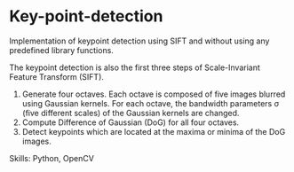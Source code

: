 # Key-point-detection<br/>

Implementation of keypoint detection using SIFT and without using any predefined library functions.<br/>

The keypoint detection is also the first three steps of Scale-Invariant Feature Transform (SIFT).<br/>

1. Generate four octaves. Each octave is composed of five images blurred using Gaussian kernels. For each octave, the bandwidth parameters σ (five different scales) of the Gaussian kernels are changed.<br/>
2. Compute Difference of Gaussian (DoG) for all four octaves.<br/>
3. Detect keypoints which are located at the maxima or minima of the DoG images. <br/>

Skills: Python, OpenCV
